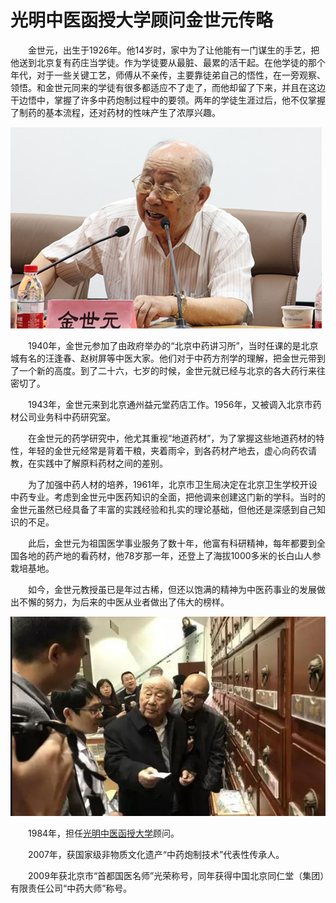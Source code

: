 # 光明中医函授大学顾问金世元传略

　　金世元，出生于1926年。他14岁时，家中为了让他能有一门谋生的手艺，把他送到北京复有药庄当学徒。作为学徒要从最脏、最累的活干起。在他学徒的那个年代，对于一些关键工艺，师傅从不亲传，主要靠徒弟自己的悟性，在一旁观察、领悟。和金世元同来的学徒有很多都适应不了走了，而他却留了下来，并且在这边干边悟中，掌握了许多中药炮制过程中的要领。两年的学徒生涯过后，他不仅掌握了制药的基本流程，还对药材的性味产生了浓厚兴趣。

![光明中医函授大学顾问金世元](img/201905271448132013b2.png)

　　1940年，金世元参加了由政府举办的“北京中药讲习所”，当时任课的是北京城有名的汪逢春、赵树屏等中医大家。他们对于中药方剂学的理解，把金世元带到了一个新的高度。到了二十六，七岁的时候，金世元就已经与北京的各大药行来往密切了。

　　1943年，金世元来到北京通州益元堂药店工作。1956年，又被调入北京市药材公司业务科中药研究室。

　　在金世元的药学研究中，他尤其重视“地道药材”，为了掌握这些地道药材的特性，年轻的金世元经常是背着干粮，夹着雨伞，到各药材产地去，虚心向药农请教，在实践中了解原料药材之间的差别。

　　为了加强中药人材的培养，1961年，北京市卫生局决定在北京卫生学校开设中药专业。考虑到金世元中医药知识的全面，把他调来创建这门新的学科。当时的金世元虽然已经具备了丰富的实践经验和扎实的理论基础，但他还是深感到自己知识的不足。

　　此后，金世元为祖国医学事业服务了数十年，他富有科研精神，每年都要到全国各地的药产地的看药材，他78岁那一年，还登上了海拔1000多米的长白山人参栽培基地。

　　如今，金世元教授虽已是年过古稀，但还以饱满的精神为中医药事业的发展做出不懈的努力，为后来的中医从业者做出了伟大的榜样。

![光明中医函授大学顾问金世元](img/20190527144832d7a038.png)

　　1984年，担任[光明中医函授大学](http://www.gmzywx.com/NewsDetail/1078385.html)顾问。

　　2007年，获国家级非物质文化遗产“中药炮制技术”代表性传承人。

　　2009年获北京市“首都国医名师”光荣称号，同年获得中国北京同仁堂（集团）有限责任公司“中药大师”称号。